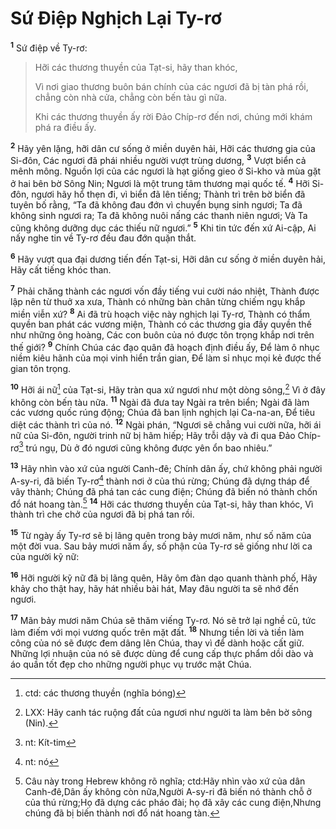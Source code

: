 # Sứ Ðiệp Nghịch Lại Ty-rơ
<sup><b>1</b></sup> Sứ điệp về Ty-rơ:


> Hỡi các thương thuyền của Tạt-si, hãy than khóc,
> 
> Vì nơi giao thương buôn bán chính của các ngươi đã bị tàn phá rồi, chẳng còn nhà cửa, chẳng còn bến tàu gì nữa.
> 
> Khi các thương thuyền ấy rời Ðảo Chíp-rơ đến nơi, chúng mới khám phá ra điều ấy.
>

<sup><b>2</b></sup> Hãy yên lặng, hỡi dân cư sống ở miền duyên hải, Hỡi các thương gia của Si-đôn, Các ngươi đã phái nhiều người vượt trùng dương, <sup><b>3</b></sup> Vượt biển cả mênh mông. Nguồn lợi của các ngươi là hạt giống gieo ở Si-kho và mùa gặt ở hai bên bờ Sông Nin; Ngươi là một trung tâm thương mại quốc tế. <sup><b>4</b></sup> Hỡi Si-đôn, ngươi hãy hổ thẹn đi, vì biển đã lên tiếng; Thành trì trên bờ biển đã tuyên bố rằng, “Ta đã không đau đớn vì chuyển bụng sinh ngươi; Ta đã không sinh ngươi ra; Ta đã không nuôi nấng các thanh niên ngươi; Và Ta cũng không dưỡng dục các thiếu nữ ngươi.” <sup><b>5</b></sup> Khi tin tức đến xứ Ai-cập, Ai nấy nghe tin về Ty-rơ đều đau đớn quặn thắt.

<sup><b>6</b></sup> Hãy vượt qua đại dương tiến đến Tạt-si, Hỡi dân cư sống ở miền duyên hải, Hãy cất tiếng khóc than.

<sup><b>7</b></sup> Phải chăng thành các ngươi vốn đầy tiếng vui cười náo nhiệt, Thành được lập nên từ thuở xa xưa, Thành có những bàn chân từng chiếm ngụ khắp miền viễn xứ? <sup><b>8</b></sup> Ai đã trù hoạch việc này nghịch lại Ty-rơ, Thành có thẩm quyền ban phát các vương miện, Thành có các thương gia đầy quyền thế như những ông hoàng, Các con buôn của nó được tôn trọng khắp nơi trên thế giới? <sup><b>9</b></sup> Chính Chúa các đạo quân đã hoạch định điều ấy, Ðể làm ô nhục niềm kiêu hãnh của mọi vinh hiển trần gian, Ðể làm sỉ nhục mọi kẻ được thế gian tôn trọng.

<sup><b>10</b></sup> Hỡi ái nữ[^1] của Tạt-si, Hãy tràn qua xứ ngươi như một dòng sông,[^2] Vì ở đây không còn bến tàu nữa. <sup><b>11</b></sup> Ngài đã đưa tay Ngài ra trên biển; Ngài đã làm các vương quốc rúng động; Chúa đã ban lịnh nghịch lại Ca-na-an, Ðể tiêu diệt các thành trì của nó. <sup><b>12</b></sup> Ngài phán, “Ngươi sẽ chẳng vui cười nữa, hỡi ái nữ của Si-đôn, người trinh nữ bị hãm hiếp; Hãy trỗi dậy và đi qua Ðảo Chíp-rơ[^3] trú ngụ, Dù ở đó ngươi cũng không được yên ổn bao nhiêu.”

<sup><b>13</b></sup> Hãy nhìn vào xứ của người Canh-đê; Chính dân ấy, chứ không phải người A-sy-ri, đã biến Ty-rơ[^4] thành nơi ở của thú rừng; Chúng đã dựng tháp để vây thành; Chúng đã phá tan các cung điện; Chúng đã biến nó thành chốn đổ nát hoang tàn.[^5] <sup><b>14</b></sup> Hỡi các thương thuyền của Tạt-si, hãy than khóc, Vì thành trì che chở của ngươi đã bị phá tan rồi.

<sup><b>15</b></sup> Từ ngày ấy Ty-rơ sẽ bị lãng quên trong bảy mươi năm, như số năm của một đời vua. Sau bảy mươi năm ấy, số phận của Ty-rơ sẽ giống như lời ca của người kỹ nữ:

<sup><b>16</b></sup> Hỡi người kỹ nữ đã bị lãng quên, Hãy ôm đàn dạo quanh thành phố, Hãy khảy cho thật hay, hãy hát nhiều bài hát, May đâu người ta sẽ nhớ đến ngươi.

<sup><b>17</b></sup> Mãn bảy mươi năm Chúa sẽ thăm viếng Ty-rơ. Nó sẽ trở lại nghề cũ, tức làm điếm với mọi vương quốc trên mặt đất. <sup><b>18</b></sup> Nhưng tiền lời và tiền làm công của nó sẽ được đem dâng lên Chúa, thay vì để dành hoặc cất giữ. Những lợi nhuận của nó sẽ được dùng để cung cấp thực phẩm dồi dào và áo quần tốt đẹp cho những người phục vụ trước mặt Chúa.

[^1]: ctd: các thương thuyền (nghĩa bóng)
[^2]: LXX: Hãy canh tác ruộng đất của ngươi như người ta làm bên bờ sông (Nin).
[^3]: nt: Kít-tim
[^4]: nt: nó
[^5]: Câu này trong Hebrew không rõ nghĩa; ctd:Hãy nhìn vào xứ của dân Canh-đê,Dân ấy không còn nữa,Người A-sy-ri đã biến nó thành chỗ ở của thú rừng;Họ đã dựng các pháo đài; họ đã xây các cung điện,Nhưng chúng đã bị biến thành nơi đổ nát hoang tàn.
